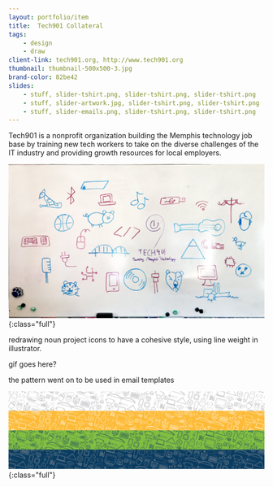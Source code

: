 ```yaml
---
layout: portfolio/item
title:  Tech901 Collateral
tags:
    - design
    - draw
client-link: tech901.org, http://www.tech901.org
thumbnail: thumbnail-500x500-3.jpg
brand-color: 82be42
slides:
    - stuff, slider-tshirt.png, slider-tshirt.png, slider-tshirt.png
    - stuff, slider-artwork.jpg, slider-tshirt.png, slider-tshirt.png
    - stuff, slider-emails.png, slider-tshirt.png, slider-tshirt.png
---
```


Tech901 is a nonprofit organization building the Memphis technology job base by training new tech workers to take on the diverse challenges of the IT industry and providing growth resources for local employers.

![](/assets/images/portfolio/tech901-collateral/shirt-sketch.jpg ){:class="full"}

redrawing noun project icons to have a cohesive style, using line weight in illustrator.

gif goes here?

the pattern went on to be used in email templates

![](/assets/images/portfolio/tech901-collateral/pattern-stripes.jpg ){:class="full"}

